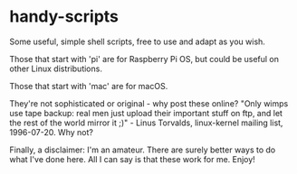 # handy-scripts
Some useful, simple shell scripts, free to use and adapt as you wish.

Those that start with 'pi' are for Raspberry Pi OS, but could be useful on other Linux distributions.

Those that start with 'mac' are for macOS.

They're not sophisticated or original - why post these online?  "Only wimps use tape backup: real men just upload their important stuff on ftp, and let the rest of the world mirror it ;)" - Linus Torvalds, linux-kernel mailing list, 1996-07-20. Why not?

Finally, a disclaimer: I'm an amateur. There are surely better ways to do what I've done here. All I can say is that these work for me. Enjoy!
